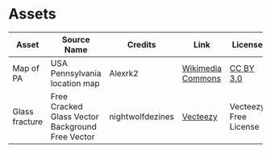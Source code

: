 # Assets

|Asset|Source Name|Credits|Link|License|
|-----|-----------|-------|----|-------|
|Map of PA|USA Pennsylvania location map|Alexrk2|[Wikimedia Commons](https://commons.wikimedia.org/wiki/File:USA_Pennsylvania_location_map.svg)|[CC BY 3.0][BY]
|Glass fracture|Free Cracked Glass Vector Background Free Vector|nightwolfdezines|[Vecteezy](https://www.vecteezy.com/vector-art/104754-free-cracked-glass-vector-background)|Vecteezy Free License

[BY]: https://creativecommons.org/licenses/by/3.0
